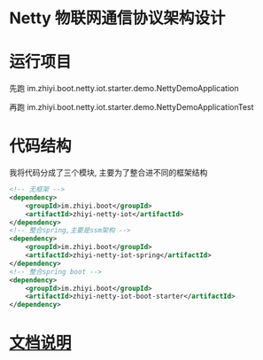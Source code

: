 # Netty 物联网通信协议架构设计

# 运行项目

先跑 im.zhiyi.boot.netty.iot.starter.demo.NettyDemoApplication

再跑 im.zhiyi.boot.netty.iot.starter.demo.NettyDemoApplicationTest

# 代码结构

我将代码分成了三个模块, 主要为了整合进不同的框架结构

```xml
<!-- 无框架 -->
<dependency>
    <groupId>im.zhiyi.boot</groupId>
    <artifactId>zhiyi-netty-iot</artifactId>
</dependency>
<!-- 整合spring,主要是ssm架构 -->
<dependency>
    <groupId>im.zhiyi.boot</groupId>
    <artifactId>zhiyi-netty-iot-spring</artifactId>
</dependency>
<!-- 整合spring boot -->
<dependency>
    <groupId>im.zhiyi.boot</groupId>
    <artifactId>zhiyi-netty-iot-boot-starter</artifactId>
</dependency>
```

# [文档说明](https://zhiyi.zone/netty/iot)
